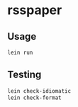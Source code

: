 # rsspaper

## Usage

```sh
lein run
```

## Testing

``` sh
lein check-idiomatic
lein check-format
```
